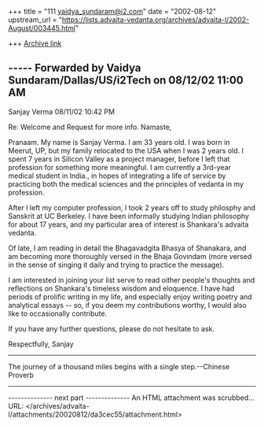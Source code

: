 +++
title = "111 vaidya_sundaram@i2.com"
date = "2002-08-12"
upstream_url = "https://lists.advaita-vedanta.org/archives/advaita-l/2002-August/003445.html"

+++
[Archive link](https://lists.advaita-vedanta.org/archives/advaita-l/2002-August/003445.html)

----- Forwarded by Vaidya Sundaram/Dallas/US/i2Tech on 08/12/02 11:00 AM
-----

Sanjay Verma <sanjay1297 at yahoo.com>
08/11/02 10:42 PM


Re: Welcome and Request for more info.
Namaste,

Pranaam. My name is Sanjay Verma. I am 33 years
old. I was born in Meerut, UP, but my family
relocated to the USA when I was 2 years old. I
spent 7 years in Silicon Valley as a project
manager, before I left that profession for
something more meaningful. I am currently a
3rd-year medical student in India., in hopes of
integrating a life of service by practicing both
the medical sciences and the principles of
vedanta in my profession.

After I left my computer profession, I took 2
years off to study philosphy and Sanskrit at UC
Berkeley. I have been informally studying Indian
philosophy for about 17 years, and my particular
area of interest is Shankara's advaita vedanta.

Of late, I am reading in detail the Bhagavadgita
Bhasya of Shanakara, and am becoming more
thoroughly versed in the Bhaja Govindam (more
versed in the sense of singing it daily and
trying to practice the message).

I am interested in joining your list serve to
read oither people's thoughts and reflections on
Shankara's timeless wisdom and eloquence. I have
had periods of prolific writing in my life, and
especially enjoy writing poetry and analytical
essays -- so, if you deem my contributions
worthy, I would also like to occasionally
contribute.

If you have any further questions, please do not
hesitate to ask.

Respectfully,
Sanjay

_______________________________________

The journey of a thousand miles begins
with a single step.--Chinese Proverb

_______________________________________

-------------- next part --------------
An HTML attachment was scrubbed...
URL: </archives/advaita-l/attachments/20020812/da3cec55/attachment.html>
